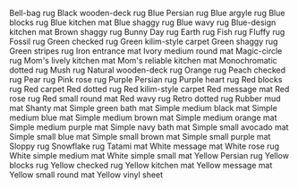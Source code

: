Bell-bag rug
Black wooden-deck rug
Blue Persian rug
Blue argyle rug
Blue blocks rug
Blue kitchen mat
Blue shaggy rug
Blue wavy rug
Blue-design kitchen mat
Brown shaggy rug
Bunny Day rug
Earth rug
Fish rug
Fluffy rug
Fossil rug
Green checked rug
Green kilim-style carpet
Green shaggy rug
Green stripes rug
Iron entrance mat
Ivory medium round mat
Magic-circle rug
Mom's lively kitchen mat
Mom's reliable kitchen mat
Monochromatic dotted rug
Mush rug
Natural wooden-deck rug
Orange rug
Peach checked rug
Pear rug
Pink rose rug
Purple Persian rug
Purple heart rug
Red blocks rug
Red carpet
Red dotted rug
Red kilim-style carpet
Red message mat
Red rose rug
Red small round mat
Red wavy rug
Retro dotted rug
Rubber mud mat
Shanty mat
Simple green bath mat
Simple medium black mat
Simple medium blue mat
Simple medium brown mat
Simple medium orange mat
Simple medium purple mat
Simple navy bath mat
Simple small avocado mat
Simple small blue mat
Simple small brown mat
Simple small purple mat
Sloppy rug
Snowflake rug
Tatami mat
White message mat
White rose rug
White simple medium mat
White simple small mat
Yellow Persian rug
Yellow blocks rug
Yellow checked rug
Yellow kitchen mat
Yellow message mat
Yellow small round mat
Yellow vinyl sheet
